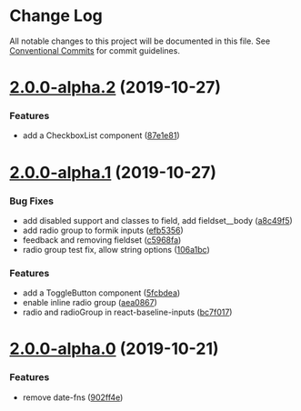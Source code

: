# Change Log

All notable changes to this project will be documented in this file.
See [Conventional Commits](https://conventionalcommits.org) for commit guidelines.

# [2.0.0-alpha.2](https://github.com/promptworks/react-forms/compare/v2.0.0-alpha.1...v2.0.0-alpha.2) (2019-10-27)


### Features

* add a CheckboxList component ([87e1e81](https://github.com/promptworks/react-forms/commit/87e1e810db8262c4a6cdaf840282cfe1137269c3))





# [2.0.0-alpha.1](https://github.com/promptworks/react-forms/compare/v2.0.0-alpha.0...v2.0.0-alpha.1) (2019-10-27)


### Bug Fixes

* add disabled support and classes to field, add fieldset__body ([a8c49f5](https://github.com/promptworks/react-forms/commit/a8c49f52b427a05328c64ba3230baab4eaa3365b))
* add radio group to formik inputs ([efb5356](https://github.com/promptworks/react-forms/commit/efb5356012e9d92a11243d665e9e6b14cfaaf7fd))
* feedback and removing fieldset ([c5968fa](https://github.com/promptworks/react-forms/commit/c5968fa716ec912b834aa89e20b83c4fc76ca154))
* radio group test fix, allow string options ([106a1bc](https://github.com/promptworks/react-forms/commit/106a1bc8665805f932b12e3ce4a5d4efdf6affed))


### Features

* add a ToggleButton component ([5fcbdea](https://github.com/promptworks/react-forms/commit/5fcbdeaae41294439c897b26e7f7215ca150d36a))
* enable inline radio group ([aea0867](https://github.com/promptworks/react-forms/commit/aea08670d25c7c4c76f68ccd33ec2ec5619f91a1))
* radio and radioGroup in react-baseline-inputs ([bc7f017](https://github.com/promptworks/react-forms/commit/bc7f0173521694ba0e49ab3fe5477c3dfd905a31))





# [2.0.0-alpha.0](https://github.com/promptworks/react-forms/compare/v1.5.0...v2.0.0-alpha.0) (2019-10-21)


### Features

* remove date-fns ([902ff4e](https://github.com/promptworks/react-forms/commit/902ff4e63365acab7bad34691591a3267dd2ba65))

